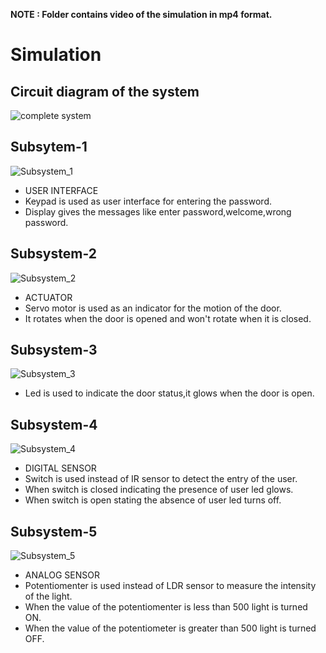 **NOTE : Folder contains video of the simulation in mp4 format.** 

# Simulation
## Circuit diagram of the system
![complete system](https://user-images.githubusercontent.com/47130806/157112740-96d6868b-5566-4fa8-a109-bc0edf48a2c2.PNG)

## Subsytem-1
![Subsystem_1](https://user-images.githubusercontent.com/47130806/157184314-af0e6805-5d79-47c9-a363-233b9f5735db.PNG)

*  USER INTERFACE
*  Keypad is used as user interface for entering the password.
*  Display gives the messages like enter password,welcome,wrong password.


## Subsystem-2
![Subsystem_2](https://user-images.githubusercontent.com/47130806/157184410-0695219e-dd46-4a5c-82e7-0671afce136f.PNG)

*  ACTUATOR
*  Servo motor is used as an indicator for the motion of the door.
*  It rotates when the door is opened and won't rotate when it is closed.

## Subsystem-3
![Subsystem_3](https://user-images.githubusercontent.com/47130806/157184534-cdf2b629-288d-46da-a776-6c33d0aab74d.PNG)

*  Led is used to indicate the door status,it glows when the door is open. 

## Subsystem-4
![Subsystem_4](https://user-images.githubusercontent.com/47130806/157184555-4fac9b9a-4397-4758-b2c3-7869c1939632.PNG)

*  DIGITAL SENSOR
*  Switch is used instead of IR sensor to detect the entry of the user.
*  When switch is closed indicating the presence of user led glows.
*  When switch is open stating the absence of user led turns off.

## Subsystem-5
![Subsystem_5](https://user-images.githubusercontent.com/47130806/157184565-50b582e1-858f-4a9c-9480-4a6dac9e57ed.PNG)

*  ANALOG SENSOR
*  Potentiomenter is used instead of LDR sensor to measure the intensity of the light.
*  When the value of the potentiomenter is less than 500 light is turned ON.
*  When the value of the potentiometer is greater than 500 light is turned OFF.
